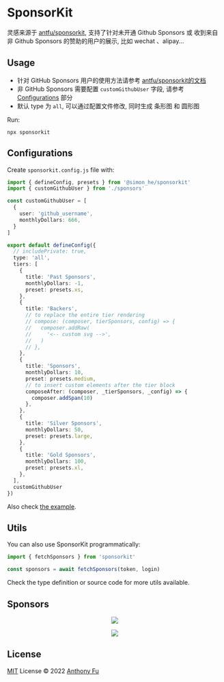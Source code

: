# SponsorKit
灵感来源于 [antfu/sponsorkit](https://github.com/antfu-collective/sponsorkit), 支持了针对未开通 Github Sponsors 或 收到来自非 Github Sponsors 的赞助的用户的展示, 比如 wechat 、alipay...

## Usage
- 针对 GitHub Sponsors 用户的使用方法请参考 [antfu/sponsorkit的文档](https://github.com/antfu-collective/sponsorkit)
- 非 GitHub Sponsors 需要配置 `customGithubUser` 字段, 请参考 [Configurations](#configurations) 部分
- 默认 type 为 `all`, 可以通过配置文件修改, 同时生成 条形图 和 圆形图

Run:

```base
npx sponsorkit
```


## Configurations

Create `sponsorkit.config.js` file with:

```ts
import { defineConfig, presets } from '@simon_he/sponsorkit'
import { customGithubUser } from './sponsors'

const customGithubUser = [
  {
    user: 'github_username',
    monthlyDollars: 666,
  }
]

export default defineConfig({
  // includePrivate: true,
  type: 'all',
  tiers: [
    {
      title: 'Past Sponsors',
      monthlyDollars: -1,
      preset: presets.xs,
    },
    {
      title: 'Backers',
      // to replace the entire tier rendering
      // compose: (composer, tierSponsors, config) => {
      //   composer.addRaw(
      //     '<-- custom svg -->',
      //   )
      // },
    },
    {
      title: 'Sponsors',
      monthlyDollars: 10,
      preset: presets.medium,
      // to insert custom elements after the tier block
      composeAfter: (composer, _tierSponsors, _config) => {
        composer.addSpan(10)
      },
    },
    {
      title: 'Silver Sponsors',
      monthlyDollars: 50,
      preset: presets.large,
    },
    {
      title: 'Gold Sponsors',
      monthlyDollars: 100,
      preset: presets.xl,
    },
  ],
  customGithubUser
})
```

Also check [the example](./example/).

## Utils

You can also use SponsorKit programmatically:

```ts
import { fetchSponsors } from 'sponsorkit'

const sponsors = await fetchSponsors(token, login)
```

Check the type definition or source code for more utils available.

## Sponsors

<p align="center">
  <a href="https://cdn.jsdelivr.net/gh/Simon-He95/sponsor/sponsors.svg">
    <img src="https://cdn.jsdelivr.net/gh/Simon-He95/sponsor/sponsors.svg"/>
  </a>
</p>

<p align="center">
  <a href="https://cdn.jsdelivr.net/gh/Simon-He95/sponsor/sponsors_circle.svg">
    <img src="https://cdn.jsdelivr.net/gh/Simon-He95/sponsor/sponsors_circle.svg"/>
  </a>
</p>

## License

[MIT](./LICENSE) License © 2022 [Anthony Fu](https://github.com/antfu)
